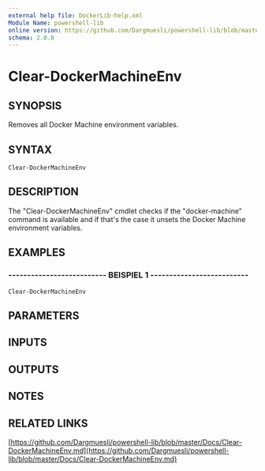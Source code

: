 ```yaml
---
external help file: DockerLib-help.xml
Module Name: powershell-lib
online version: https://github.com/Dargmuesli/powershell-lib/blob/master/Docs/Clear-DockerMachineEnv.md
schema: 2.0.0
---
```


# Clear-DockerMachineEnv

## SYNOPSIS
Removes all Docker Machine environment variables.

## SYNTAX

```
Clear-DockerMachineEnv
```

## DESCRIPTION
The "Clear-DockerMachineEnv" cmdlet checks if the "docker-machine" command is available and if that's the case it unsets the Docker Machine environment variables.

## EXAMPLES

### -------------------------- BEISPIEL 1 --------------------------
```
Clear-DockerMachineEnv
```

## PARAMETERS

## INPUTS

## OUTPUTS

## NOTES

## RELATED LINKS

[https://github.com/Dargmuesli/powershell-lib/blob/master/Docs/Clear-DockerMachineEnv.md](https://github.com/Dargmuesli/powershell-lib/blob/master/Docs/Clear-DockerMachineEnv.md)

